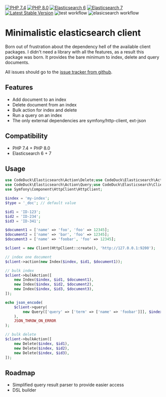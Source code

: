 [![PHP 7.4](https://img.shields.io/badge/php-7.4-8892BF.svg?style=flat)](https://php.net/)
[![PHP 8.0](https://img.shields.io/badge/php-8.0-8892BF.svg?style=flat)](https://php.net/)
[![Elasticsearch 6](https://img.shields.io/badge/elasticsearch-6-A88700.svg?style=flat)](https://www.elastic.co/)
[![Elasticsearch 7](https://img.shields.io/badge/elasticsearch-7-A88700Bad.svg?style=flat)](https://www.elastic.co/)
[![Latest Stable Version](https://img.shields.io/packagist/v/codeduck/elasticsearch.svg?style=flat)](https://packagist.org/packages/codeduck/elasticsearch)
![test workflow](https://github.com/CodeDuck42/elasticsearch/actions/workflows/test.yaml/badge.svg?branch=first-tests)
![elasicsearch workflow](https://github.com/CodeDuck42/elasticsearch/actions/workflows/elasticsearch.yaml/badge.svg?branch=first-tests)

# Minimalistic elasticsearch client

Born out of frustration about the dependency hell of the available client packages. I didn't need a library with all the
features, as a result this package was born. It provides the bare minimum to index, delete and query documents.

All issues should go to the [issue tracker from github](https://github.com/CodeDuck42/elasticsearch/issues).

## Features

- Add document to an index
- Delete document from an index
- Bulk action for index and delete
- Run a query on an index
- The only external dependencies are symfony/http-client, ext-json

## Compatibility

- PHP 7.4 + PHP 8.0
- Elasticsearch 6 + 7

## Usage

~~~php
use CodeDuck\Elasticsearch\Action\Delete;use CodeDuck\Elasticsearch\Action\Index;
use CodeDuck\Elasticsearch\Action\Query;use CodeDuck\Elasticsearch\Client;
use Symfony\Component\HttpClient\HttpClient;

$index = 'my-index';
$type = '_doc'; // default value

$id1 = 'ID-123';
$id2 = 'ID-234';
$id3 = 'ID-341';

$document1 = ['name' => 'foo', 'foo' => 12345];
$document2 = ['name' => 'bar', 'foo' => 12345];
$document3 = ['name' => 'foobar', 'foo' => 12345];

$client = new Client(HttpClient::create(), 'http://127.0.0.1:9200');

// index one document
$client->action(new Index($index, $id1, $document1));

// bulk index
$client->bulkAction([
    new Index($index, $id1, $document1),
    new Index($index, $id2, $document2),
    new Index($index, $id3, $document3),
]);

echo json_encode(
    $client->query(
        new Query(['query' => ['term' => ['name' => 'foobar']]], $index)
    ),
    JSON_THROW_ON_ERROR
);

// bulk delete
$client->bulkAction([
    new Delete($index, $id1),
    new Delete($index, $id2),
    new Delete($index, $id3),
]);

~~~

## Roadmap

- Simplified query result parser to provide easier access
- DSL builder
